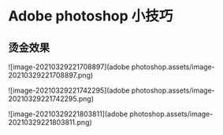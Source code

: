 # Adobe photoshop 小技巧

## 烫金效果

![image-20210329221708897](adobe photoshop.assets/image-20210329221708897.png)

![image-20210329221742295](adobe photoshop.assets/image-20210329221742295.png)

![image-20210329221803811](adobe photoshop.assets/image-20210329221803811.png)
